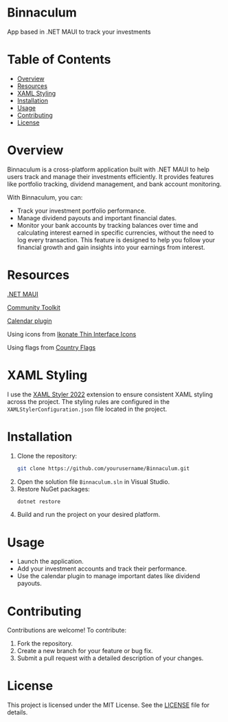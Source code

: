 # Binnaculum
App based in .NET MAUI to track your investments

# Table of Contents
- [Overview](#overview)
- [Resources](#resources)
- [XAML Styling](#xaml-styling)
- [Installation](#installation)
- [Usage](#usage)
- [Contributing](#contributing)
- [License](#license)

# Overview
Binnaculum is a cross-platform application built with .NET MAUI to help users track and manage their investments efficiently. It provides features like portfolio tracking, dividend management, and bank account monitoring.

With Binnaculum, you can:
- Track your investment portfolio performance.
- Manage dividend payouts and important financial dates.
- Monitor your bank accounts by tracking balances over time and calculating interest earned in specific currencies, without the need to log every transaction. This feature is designed to help you follow your financial growth and gain insights into your earnings from interest.

# Resources
[.NET MAUI](https://github.com/dotnet/maui)

[Community Toolkit](https://github.com/CommunityToolkit/Maui)

[Calendar plugin](https://github.com/yurkinh/Plugin.Maui.Calendar)

Using icons from [Ikonate Thin Interface Icons](https://www.svgrepo.com/collection/ikonate-thin-interface-icons/)

Using flags from [Country Flags](https://github.com/lipis/flag-icons)

# XAML Styling
I use the [XAML Styler 2022](https://marketplace.visualstudio.com/items?itemName=TeamXavalon.XAMLStyler2022) extension to ensure consistent XAML styling across the project. The styling rules are configured in the `XAMLStylerConfiguration.json` file located in the project.

# Installation
1. Clone the repository:
   ```bash
   git clone https://github.com/yourusername/Binnaculum.git
   ```
2. Open the solution file `Binnaculum.sln` in Visual Studio.
3. Restore NuGet packages:
   ```bash
   dotnet restore
   ```
4. Build and run the project on your desired platform.

# Usage
- Launch the application.
- Add your investment accounts and track their performance.
- Use the calendar plugin to manage important dates like dividend payouts.

# Contributing
Contributions are welcome! To contribute:
1. Fork the repository.
2. Create a new branch for your feature or bug fix.
3. Submit a pull request with a detailed description of your changes.

# License
This project is licensed under the MIT License. See the [LICENSE](LICENSE) file for details.